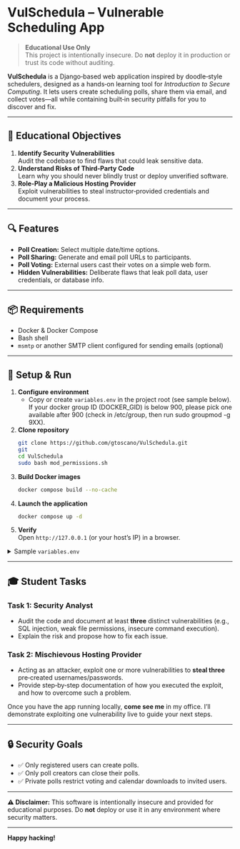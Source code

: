 # VulSchedula – Vulnerable Scheduling App

> **Educational Use Only**  
> This project is intentionally insecure. Do **not** deploy it in production or trust its code without auditing.

**VulSchedula** is a Django‑based web application inspired by doodle‑style schedulers, designed as a hands‑on learning tool for _Introduction to Secure Computing_. It lets users create scheduling polls, share them via email, and collect votes—all while containing built‑in security pitfalls for you to discover and fix.

---

## 🎯 Educational Objectives

1. **Identify Security Vulnerabilities**  
   Audit the codebase to find flaws that could leak sensitive data.
2. **Understand Risks of Third‑Party Code**  
   Learn why you should never blindly trust or deploy unverified software.
3. **Role‑Play a Malicious Hosting Provider**  
   Exploit vulnerabilities to steal instructor‑provided credentials and document your process.

---

## 🔍 Features

- **Poll Creation:** Select multiple date/time options.
- **Poll Sharing:** Generate and email poll URLs to participants.
- **Poll Voting:** External users cast their votes on a simple web form.
- **Hidden Vulnerabilities:** Deliberate flaws that leak poll data, user credentials, or database info.

---

## 📦 Requirements

- Docker & Docker Compose  
- Bash shell  
- `msmtp` or another SMTP client configured for sending emails (optional)

---

## 🚀 Setup & Run

1. **Configure environment**  
   - Copy or create `variables.env` in the project root (see sample below). If your docker group ID (DOCKER_GID) is below 900, please pick one available after 900 (check in /etc/group, then run sudo groupmod -g 9XX).
2. **Clone repository**
   ```bash
   git clone https://github.com/gtoscano/VulSchedula.git
   git 
   cd VulSchedula
   sudo bash mod_permissions.sh
   ```
3. **Build Docker images**
   ```bash
   docker compose build --no-cache
   ```
4. **Launch the application**
   ```bash
   docker compose up -d
   ```
5. **Verify**  
   Open `http://127.0.0.1` (or your host’s IP) in a browser.

<details>
  <summary>Sample <code>variables.env</code></summary>

  ```ini
RABBITMQ_DEFAULT_USER=guest
RABBITMQ_DEFAULT_PASS=guest
AMQP_HOST=rabbitmq
AMQP_USERNAME=guest
AMQP_PASSWORD=guest
AMQP_PORT=5672
AMQP_VHOST=/

REDIS_HOST=redis
REDIS_USERNAME=guest
REDIS_PORT=6379
REDIS_DB=1
REDIS_DB_OPT=1
REDIS_DB_CELERY=1
REDIS_DB_RESULT=1
REDIS_DB_CACHE=3
CELERY_BROKER=redis://redis:6379/1
CELERY_BACKEND=redis://redis:6379/2

DB_HOST=postgres
DB_ENGINE=django.db.backends.postgresql
DB_PORT=5432
POSTGRES_DB=vul_schedula
POSTGRES_USER=postgres
POSTGRES_PASSWORD=PASSWORD

DJANGO_SUPERUSER_FIRST_NAME=admin
DJANGO_SUPERUSER_LAST_NAME=LASTNAME
DJANGO_SUPERUSER_USERNAME=admin
DJANGO_SUPERUSER_EMAIL=email@localhost
DJANGO_SUPERUSER_PASSWORD=PASSWORD
HOST_IP=192.168.0.X#Your IP
HOST_NAME=NAME_YOU_WANT_TO_USE
SECURE_SSL_REDIRECT=True
RUN_INIT_SCRIPT=True
CREATE_SUPERUSER=True
HOST_DIR=/PATH/VulShedula/
PARENT_DIR=/app
DOCKER_GID=996
  ```
</details>

---

## 🎓 Student Tasks

### Task 1: Security Analyst
- Audit the code and document at least **three** distinct vulnerabilities (e.g., SQL injection, weak file permissions, insecure command execution).
- Explain the risk and propose how to fix each issue.

### Task 2: Mischievous Hosting Provider
- Acting as an attacker, exploit one or more vulnerabilities to **steal three** pre‑created usernames/passwords.
- Provide step‑by‑step documentation of how you executed the exploit, and how to overcome such a problem.

Once you have the app running locally, **come see me** in my office. I’ll demonstrate exploiting one vulnerability live to guide your next steps.

---

## 🔒 Security Goals

- ✅ Only registered users can create polls.  
- ✅ Only poll creators can close their polls.  
- ✅ Private polls restrict voting and calendar downloads to invited users.  

---

**⚠️ Disclaimer:** This software is intentionally insecure and provided for educational purposes. Do **not** deploy or use it in any environment where security matters.

---

**Happy hacking!**  

